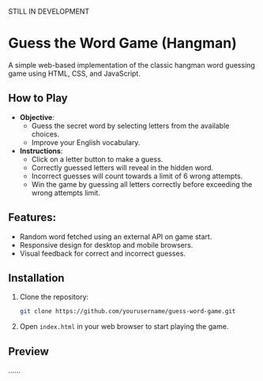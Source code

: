 STILL IN DEVELOPMENT
# Guess the Word Game (Hangman)

A simple web-based implementation of the classic hangman word guessing game using HTML, CSS, and JavaScript.

## How to Play

- **Objective**:
  - Guess the secret word by selecting letters from the available choices.
  - Improve your English vocabulary.
- **Instructions**:
  - Click on a letter button to make a guess.
  - Correctly guessed letters will reveal in the hidden word.
  - Incorrect guesses will count towards a limit of 6 wrong attempts.
  - Win the game by guessing all letters correctly before exceeding the wrong attempts limit.

## Features:
- Random word fetched using an external API on game start.
- Responsive design for desktop and mobile browsers.
- Visual feedback for correct and incorrect guesses.
  
## Installation
1. Clone the repository:
   ```bash
   git clone https://github.com/yourusername/guess-word-game.git
   ```
2. Open `index.html` in your web browser to start playing the game.

## Preview

......
